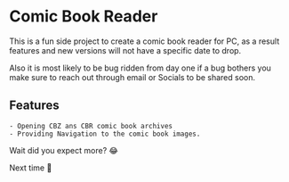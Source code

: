 # Comic Book Reader

This is a fun side project to create a comic book reader for PC, as a result<br>
features and new versions will not have a specific date to drop.

Also it is most likely to be bug ridden from day one if a bug bothers you make
sure to reach out through email or Socials to be shared soon.

## Features
    - Opening CBZ ans CBR comic book archives
    - Providing Navigation to the comic book images.

Wait did you expect more?
&#128514;

Next time &#128075;